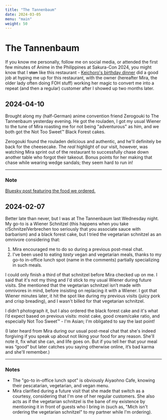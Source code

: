 ```yaml
---
title: "The Tannenbaum"
date: 2024-03-05
menu: "main"
weight: 50
---
```


# The Tannenbaum

If you know me personally, follow me on social media, or attended the first few minutes of Anime in the Philippines at Sakura-Con 2024, you might know that I ~~stan~~ like this restaurant - [Keichoro's birthday dinner](https://www.instagram.com/p/Cx9gKG0Lt9m/) did a good job at hyping me up for this restaurant, with the owner (hereafter Mira, the older lady often doing FOH stuff) working her magic to convert me into a repeat (and then a regular) customer after I showed up two months later.

## 2024-04-10

Brought along my (half-German) anime convention friend Zerogouki to The Tannenbaum yesterday evening. He got the rouladen, I got my usual Wiener to the tune of Mira roasting me for not being "adventurous" as him, and we both got the Not Too Sweet™ Black Forest cakes.

Zerogouki found the rouladen delicious and authentic, and he'll definitely be back for the cheesecake. The *real* highlight of our visit, however, was watching Mira sprint out of the restaurant to successfully chase down another table who forgot their takeout. Bonus points for her making that chase while wearing wedge sandals; they seem hard to run in!

---

### Note

[Bluesky post featuring the food we ordered.](https://bsky.app/profile/togarashimayo.com/post/3kptfp27v772q)

## 2024-02-07

Better late than never, but I was at The Tannenbaum last Wednesday night. My go-to is a Wiener Schnitzel (this happens when you take r/SchnitzelVerbrechen too seriously that you associate sauce with barbarism) and a black forest cake, but I tried the vegetarian schnitzel as an omnivore considering that:
1. Mira encouraged me to do so during a previous post-meal chat.
2. I've been used to eating *tasty* vegan and vegetarian meals, thanks to my go-to in-office lunch spot (name in the comments) partially specializing in such meals.

I could only finish a third of that schnitzel before Mira checked up on me. I said that it's not my thing and I'd stick to my usual Wiener during future visits. She mentioned that the vegetarian schnitzel isn’t made with omnivores in mind, before insisting on replacing it with a Wiener. I got that Wiener minutes later, it hit the spot like during my previous visits (juicy pork and crisp breading), and I wasn't billed for that vegetarian schnitzel.

I didn’t photograph it, but I also ordered the black forest cake and it's what I’d expect based on previous visits: moist cake, good cream/cake ratio, and especially Not Too Sweet™ - I'm Asian; I'm obligated to say the last point!

(I later heard from Mira during our usual post-meal chat that she's indeed forgiving if you speak up about not liking your food for any reason. She'll note it, fix what she can, and life goes on. But if you tell her that your meal was “good” but later catches you saying otherwise online, it’s bad karma and she'll remember.)

---

### Notes

* The "go-to in-office lunch spot" is obviously Aiyaohno Cafe, knowing their pescatarian, vegetarian, and vegan menu.
* Mira clarified during a future visit that she made that switch as a courtesy, considering that I'm one of her regular customers. She also acts as if the vegetarian schnitzel is the bane of my existence by mentioning it in front of guests who I bring in (such as, "Mich isn't ordering the vegetarian schnitzel" to my partner while I'm ordering).